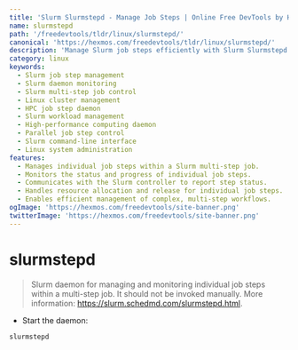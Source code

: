 ```yaml
---
title: 'Slurm Slurmstepd - Manage Job Steps | Online Free DevTools by Hexmos'
name: slurmstepd
path: '/freedevtools/tldr/linux/slurmstepd/'
canonical: 'https://hexmos.com/freedevtools/tldr/linux/slurmstepd/'
description: 'Manage Slurm job steps efficiently with Slurm Slurmstepd. Monitor and control individual job steps within a multi-step job. Free online resource, no registration required.'
category: linux
keywords:
  - Slurm job step management
  - Slurm daemon monitoring
  - Slurm multi-step job control
  - Linux cluster management
  - HPC job step daemon
  - Slurm workload management
  - High-performance computing daemon
  - Parallel job step control
  - Slurm command-line interface
  - Linux system administration
features:
  - Manages individual job steps within a Slurm multi-step job.
  - Monitors the status and progress of individual job steps.
  - Communicates with the Slurm controller to report step status.
  - Handles resource allocation and release for individual job steps.
  - Enables efficient management of complex, multi-step workflows.
ogImage: 'https://hexmos.com/freedevtools/site-banner.png'
twitterImage: 'https://hexmos.com/freedevtools/site-banner.png'
---
```


# slurmstepd

> Slurm daemon for managing and monitoring individual job steps within a multi-step job.
> It should not be invoked manually.
> More information: <https://slurm.schedmd.com/slurmstepd.html>.

- Start the daemon:

`slurmstepd`
